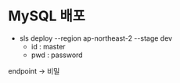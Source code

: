 # MySQL 배포

* sls deploy --region ap-northeast-2 --stage dev
    - id : master
    - pwd : password

endpoint -> 비밀
